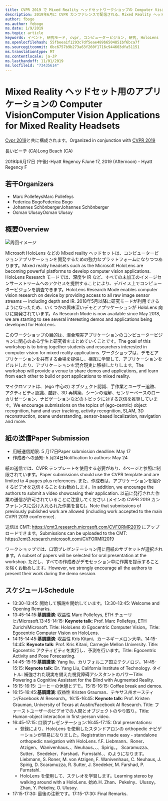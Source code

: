 ```yaml
---
title: CVPR 2019 で Mixed Reality ヘッドセットワークショップの Computer Vision アプリケーション
description: 2019年6月に CVPR カンファレンスで配信される、Mixed Reality ヘッドセットワークショップの Computer Vision アプリケーションの概要とスケジュール。
author: fbogo
ms.author: febogo
ms.date: 1/9/2019
ms.topic: article
keywords: イベント, 研究モード, cvpr, コンピュータービジョン, 研究, HoloLens
ms.openlocfilehash: 55fbeea1f1293c7df5eae489b6504851bf6bca7f
ms.sourcegitcommit: 6bc6757b9b273a63f260f1716c944603dfa51151
ms.translationtype: MT
ms.contentlocale: ja-JP
ms.lasthandoff: 11/01/2019
ms.locfileid: "73435614"
---
```

# <a name="computer-vision-applications-for-mixed-reality-headsets"></a><span data-ttu-id="54184-104">Mixed Reality ヘッドセット用のアプリケーションの Computer Vision</span><span class="sxs-lookup"><span data-stu-id="54184-104">Computer Vision Applications for Mixed Reality Headsets</span></span>

<span data-ttu-id="54184-105">[Cvpr 2019](https://cvpr2019.thecvf.com/)と共に構成されます。</span><span class="sxs-lookup"><span data-stu-id="54184-105">Organized in conjunction with [CVPR 2019](https://cvpr2019.thecvf.com/)</span></span>

<span data-ttu-id="54184-106">長いビーチ (CA)</span><span class="sxs-lookup"><span data-stu-id="54184-106">Long Beach (CA)</span></span>

<span data-ttu-id="54184-107">2019年6月17日 (午後)-Hyatt Regency F</span><span class="sxs-lookup"><span data-stu-id="54184-107">June 17, 2019 (Afternoon) - Hyatt Regency F</span></span>


## <a name="organizers"></a><span data-ttu-id="54184-108">若干</span><span class="sxs-lookup"><span data-stu-id="54184-108">Organizers</span></span>
* <span data-ttu-id="54184-109">Marc Pollefeys</span><span class="sxs-lookup"><span data-stu-id="54184-109">Marc Pollefeys</span></span>
* <span data-ttu-id="54184-110">Federica Bogo</span><span class="sxs-lookup"><span data-stu-id="54184-110">Federica Bogo</span></span>
* <span data-ttu-id="54184-111">Johannes Schönberger</span><span class="sxs-lookup"><span data-stu-id="54184-111">Johannes Schönberger</span></span>
* <span data-ttu-id="54184-112">Osman Ulusoy</span><span class="sxs-lookup"><span data-stu-id="54184-112">Osman Ulusoy</span></span>

## <a name="overview"></a><span data-ttu-id="54184-113">概要</span><span class="sxs-lookup"><span data-stu-id="54184-113">Overview</span></span>

![周回イメージ](images/cvpr2019_teaser2.jpg)

<span data-ttu-id="54184-115">Microsoft HoloLens などの Mixed reality ヘッドセットは、コンピュータービジョンアプリケーションを開発するための強力なプラットフォームになりつつあります。</span><span class="sxs-lookup"><span data-stu-id="54184-115">Mixed reality headsets such as the Microsoft HoloLens are becoming powerful platforms to develop computer vision applications.</span></span> <span data-ttu-id="54184-116">HoloLens Research モードでは、深度や IR など、すべての未加工のイメージセンサーストリームへのアクセスを提供することにより、デバイス上でコンピュータービジョンを調査できます。</span><span class="sxs-lookup"><span data-stu-id="54184-116">HoloLens Research Mode enables computer vision research on device by providing access to all raw image sensor streams -- including depth and IR.</span></span> <span data-ttu-id="54184-117">2018年5月以降に研究モードが利用できるようになったため、いくつかの興味深いデモとアプリケーションが HoloLens 向けに開発されています。</span><span class="sxs-lookup"><span data-stu-id="54184-117">As Research Mode is now available since May 2018, we are starting to see several interesting demos and applications being developed for HoloLens.</span></span> 

<span data-ttu-id="54184-118">このワークショップの目的は、混合現実アプリケーションのコンピュータービジョンに関心のある学生と研究者をまとめていくことです。</span><span class="sxs-lookup"><span data-stu-id="54184-118">The goal of this workshop is to bring together students and researchers interested in computer vision for mixed reality applications.</span></span> <span data-ttu-id="54184-119">ワークショップは、デモとアプリケーションを共有する会場を提供し、相互に学習して、アプリケーションをビルドしたり、アプリケーションを混合現実に移植したりします。</span><span class="sxs-lookup"><span data-stu-id="54184-119">The workshop will provide a venue to share demos and applications, and learn from each other to build or port applications to mixed reality.</span></span> 

<span data-ttu-id="54184-120">マイクロソフトは、(ego 中心の) オブジェクト認識、手作業とユーザー追跡、アクティビティ認識、酷評、3D 再構築、シーンの理解、センサーベースのローカリゼーション、ナビゲーションなどのトピックに対する送信を推奨しています。</span><span class="sxs-lookup"><span data-stu-id="54184-120">We encourage submissions on the topics of (ego-centric) object recognition, hand and user tracking, activity recognition, SLAM, 3D reconstruction, scene understanding, sensor-based localization, navigation and more.</span></span>

## <a name="paper-submission"></a><span data-ttu-id="54184-121">紙の送信</span><span class="sxs-lookup"><span data-stu-id="54184-121">Paper Submission</span></span>
* <span data-ttu-id="54184-122">用紙送信期限: 5 月17日</span><span class="sxs-lookup"><span data-stu-id="54184-122">Paper submission deadline: May 17</span></span>
* <span data-ttu-id="54184-123">作成者への通知: 5 月24日</span><span class="sxs-lookup"><span data-stu-id="54184-123">Notification to authors: May 24</span></span>

<span data-ttu-id="54184-124">紙の送信では、CVPR テンプレートを使用する必要があり、4ページと参照に制限されています。</span><span class="sxs-lookup"><span data-stu-id="54184-124">Paper submissions should use the CVPR template and are limited to 4 pages plus references.</span></span> <span data-ttu-id="54184-125">また、作成者は、アプリケーションを紹介するビデオを送信することをお勧めします。</span><span class="sxs-lookup"><span data-stu-id="54184-125">In addition, we encourage the authors to submit a video showcasing their application.</span></span>
<span data-ttu-id="54184-126">以前に発行された作業の送信が許可されていることに注意してください (メインの CVPR 2019 カンファレンスに受け入れられた作業を含む)。</span><span class="sxs-lookup"><span data-stu-id="54184-126">Note that submissions of previously published work are allowed (including work accepted to the main CVPR 2019 conference).</span></span> 

<span data-ttu-id="54184-127">送信は CMT: https://cmt3.research.microsoft.com/CVFORMR2019 にアップロードできます。</span><span class="sxs-lookup"><span data-stu-id="54184-127">Submissions can be uploaded to the CMT: https://cmt3.research.microsoft.com/CVFORMR2019</span></span>

<span data-ttu-id="54184-128">ワークショップでは、口頭プレゼンテーション用に用紙のサブセットが選択されます。</span><span class="sxs-lookup"><span data-stu-id="54184-128">A subset of papers will be selected for oral presentation at the workshop.</span></span> <span data-ttu-id="54184-129">ただし、すべての作成者がデモセッション中に作業を提示することを強くお勧めします。</span><span class="sxs-lookup"><span data-stu-id="54184-129">However, we strongly encourage all the authors to present their work during the demo session.</span></span>


## <a name="schedule"></a><span data-ttu-id="54184-130">スケジュール</span><span class="sxs-lookup"><span data-stu-id="54184-130">Schedule</span></span>
* <span data-ttu-id="54184-131">13:30-13:45: 開始して解説を開始しています。</span><span class="sxs-lookup"><span data-stu-id="54184-131">13:30-13:45: Welcome and Opening Remarks.</span></span>
* <span data-ttu-id="54184-132">13:45-14:15:**基調講演**: 収益性 Marc Pollefeys, ETH チューリヒ/Microsoft.</span><span class="sxs-lookup"><span data-stu-id="54184-132">13:45-14:15: **Keynote talk**: Prof. Marc Pollefeys, ETH Zurich/Microsoft.</span></span> <span data-ttu-id="54184-133">Title: HoloLens の Egocentric Computer Vision。</span><span class="sxs-lookup"><span data-stu-id="54184-133">Title: Egocentric Computer Vision on HoloLens.</span></span>
* <span data-ttu-id="54184-134">14:15-14:45:**基調講演**: 収益性 Kris Kitani、カーネギーメロン大学。</span><span class="sxs-lookup"><span data-stu-id="54184-134">14:15-14:45: **Keynote talk**: Prof. Kris Kitani, Carnegie Mellon University.</span></span> <span data-ttu-id="54184-135">Title: Egocentric アクティビティを実行し、予測を行います。</span><span class="sxs-lookup"><span data-stu-id="54184-135">Title: Egocentric Activity and Pose Forecasting.</span></span>
* <span data-ttu-id="54184-136">14:45-15:15:**基調講演**: Yang liu、カリフォルニア国立テクノロジ。</span><span class="sxs-lookup"><span data-stu-id="54184-136">14:45-15:15: **Keynote talk**: Dr. Yang Liu, California Institute of Technology.</span></span> <span data-ttu-id="54184-137">タイトル: 補強された現実を備えた視覚障碍アシスタントのパワー</span><span class="sxs-lookup"><span data-stu-id="54184-137">Title: Powering a Cognitive Assistant for the Blind with Augmented Reality.</span></span>
* <span data-ttu-id="54184-138">15:15-16:15: コーヒーの休憩とデモ。</span><span class="sxs-lookup"><span data-stu-id="54184-138">15:15-16:15: Coffee break and demos.</span></span>
* <span data-ttu-id="54184-139">16:15-16:45:**基調講演**: 収益性 Kristen Grauman、テキサス州オースティン/Facebook AI Research。</span><span class="sxs-lookup"><span data-stu-id="54184-139">16:15-16:45: **Keynote talk**: Prof. Kristen Grauman, University of Texas at Austin/Facebook AI Research.</span></span> <span data-ttu-id="54184-140">Title: ファーストユーザーのビデオでの人間とオブジェクトのやり取り。</span><span class="sxs-lookup"><span data-stu-id="54184-140">Title: Human-object interaction in first-person video.</span></span>
* <span data-ttu-id="54184-141">16:45-17:15: 口頭プレゼンテーション:</span><span class="sxs-lookup"><span data-stu-id="54184-141">16:45-17:15: Oral presentations:</span></span>
    * <span data-ttu-id="54184-142">登録により、HoloLens を使用したスタンドアロンの orthopedic ナビゲーションが容易になりました。</span><span class="sxs-lookup"><span data-stu-id="54184-142">Registration made easy - standalone orthopedic navigation with HoloLens.</span></span> <span data-ttu-id="54184-143">f.</span><span class="sxs-lookup"><span data-stu-id="54184-143">F.</span></span> <span data-ttu-id="54184-144">Liebmann、Roner、Atzigen、Wanivenhaus、、Neuhaus、、、Spirig、。 Scaramuzza、Sutter、Snedeker、Farshad、Furnstahl、、のようになります。</span><span class="sxs-lookup"><span data-stu-id="54184-144">Liebmann, S. Roner, M. von Atzigen, F. Wanivenhaus, C. Neuhaus, J. Spirig, D. Scaramuzza, R. Sutter, J. Snedeker, M. Farshad, P. Furnstahl.</span></span>
    * <span data-ttu-id="54184-145">HoloLens を使用して、ステレオを学習します。</span><span class="sxs-lookup"><span data-stu-id="54184-145">Learning stereo by walking around with a HoloLens.</span></span> <span data-ttu-id="54184-146">始め.</span><span class="sxs-lookup"><span data-stu-id="54184-146">H.</span></span> <span data-ttu-id="54184-147">Zhan、Pekelny、Ulusoy。</span><span class="sxs-lookup"><span data-stu-id="54184-147">Zhan, Y. Pekelny, O. Ulusoy.</span></span>
* <span data-ttu-id="54184-148">17:15-17:30: 最後の注釈です。</span><span class="sxs-lookup"><span data-stu-id="54184-148">17:15-17:30: Final Remarks.</span></span>

